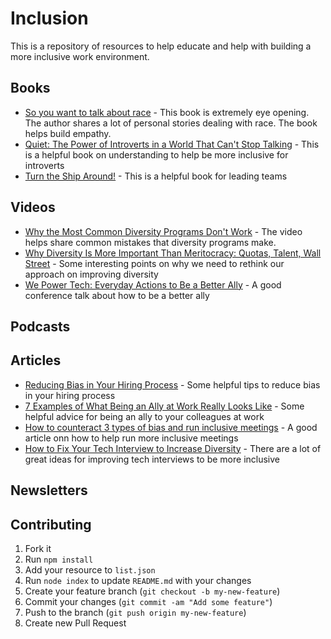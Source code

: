 # Inclusion 
 This is a repository of resources to help educate and help with building a more inclusive work environment.

## Books
 * [So you want to talk about race](https://www.amazon.com/You-Want-Talk-About-Race/dp/1580056776) - This book is extremely eye opening. The author shares a lot of personal stories dealing with race. The book helps build empathy.
 * [Quiet: The Power of Introverts in a World That Can't Stop Talking](https://www.amazon.com/Quiet-Power-Introverts-World-Talking/dp/0307352145/ref=sr_1_3?crid=2HP9PYKIEJNNY&keywords=quiet+the+power+of+introverts&qid=1553744069&s=gateway&sprefix=quiet+%2Caps%2C275&sr=8-3) - This is a helpful book on understanding to help be more inclusive for introverts
 * [Turn the Ship Around!](https://www.amazon.com/Turn-Ship-Around-Turning-Followers/dp/1591846404/ref=sr_1_1?crid=1V20YD4UF58JH&keywords=turn+the+ship+around&qid=1553744165&s=gateway&sprefix=turn+the+ship+%2Caps%2C275&sr=8-1) - This is a helpful book for leading teams

## Videos
 * [Why the Most Common Diversity Programs Don't Work](https://hbr.org/video/5108682441001/why-the-most-common-diversity-programs-dont-work) - The video helps share common mistakes that diversity programs make.
 * [Why Diversity Is More Important Than Meritocracy: Quotas, Talent, Wall Street](https://www.youtube.com/watch?v=78yqUylmC_o) - Some interesting points on why we need to rethink our approach on improving diversity
 * [We Power Tech: Everyday Actions to Be a Better Ally](https://www.youtube.com/watch?v=bKHGeYPCifw&feature=youtu.be&t=266) - A good conference talk about how to be a better ally

## Podcasts

## Articles
 * [Reducing Bias in Your Hiring Process](https://medium.com/@mekkaokereke/reducing-bias-in-your-hiring-process-2a9b699e964b) - Some helpful tips to reduce bias in your hiring process
 * [7 Examples of What Being an Ally at Work Really Looks Like](https://www.themuse.com/advice/what-is-an-ally-7-examples) - Some helpful advice for being an ally to your colleagues at work
 * [How to counteract 3 types of bias and run inclusive meetings](https://www.atlassian.com/blog/teamwork/how-to-run-inclusive-meetings) - A good article onn how to help run more inclusive meetings
 * [How to Fix Your Tech Interview to Increase Diversity](https://www.diversifytech.co/blog/how-to-fix-tech-interview-to-increase-diversity) - There are a lot of great ideas for improving tech interviews to be more inclusive

## Newsletters

## Contributing 
1. Fork it
2. Run `npm install`
3. Add your resource to `list.json`
4. Run `node index` to update `README.md` with your changes
5. Create your feature branch (`git checkout -b my-new-feature`)
6. Commit your changes (`git commit -am "Add some feature"`)
7. Push to the branch (`git push origin my-new-feature`)
8. Create new Pull Request
